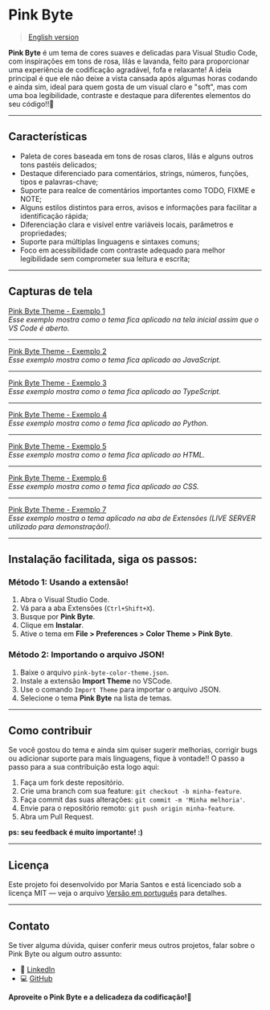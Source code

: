 # Pink Byte

> [English version](README_EN.md)


**Pink Byte** é um tema de cores suaves e delicadas para Visual Studio Code, com inspirações em tons de rosa, lilás e lavanda, feito para proporcionar uma experiência de codificação agradável, fofa e relaxante! A ideia principal é que ele não deixe a vista cansada após algumas horas codando e ainda sim, ideal para quem gosta de um visual claro e "soft", mas com uma boa legibilidade, contraste e destaque para diferentes elementos do seu código!!💖

---

## Características

- Paleta de cores baseada em tons de rosas claros, lilás e alguns outros tons pastéis delicados;
- Destaque diferenciado para comentários, strings, números, funções, tipos e palavras-chave;
- Suporte para realce de comentários importantes como TODO, FIXME e NOTE;
- Alguns estilos distintos para erros, avisos e informações para facilitar a identificação rápida;
- Diferenciação clara e visível entre variáveis locais, parâmetros e propriedades;
- Suporte para múltiplas linguagens e sintaxes comuns;
- Foco em acessibilidade com contraste adequado para melhor legibilidade sem comprometer sua leitura e escrita;

---

## Capturas de tela

[Pink Byte Theme - Exemplo 1](img/Inicio.png)  
*Esse exemplo mostra como o tema fica aplicado na tela inicial assim que o VS Code é aberto.*

---

[Pink Byte Theme - Exemplo 2](img/ExemploJs.png)  
*Esse exemplo mostra como o tema fica aplicado ao JavaScript.*

---

[Pink Byte Theme - Exemplo 3](img/ExemploTs.png)  
*Esse exemplo mostra como o tema fica aplicado ao TypeScript.*

---

[Pink Byte Theme - Exemplo 4](img/ExemploPy.png)  
*Esse exemplo mostra como o tema fica aplicado ao Python.*

---

[Pink Byte Theme - Exemplo 5](img/ExemploHtml.png)  
*Esse exemplo mostra como o tema fica aplicado ao HTML.*

---

[Pink Byte Theme - Exemplo 6](img/ExemploCss.png)  
*Esse exemplo mostra como o tema fica aplicado ao CSS.*

---

[Pink Byte Theme - Exemplo 7](img/ExemploAbaExtensoes.png)  
*Esse exemplo mostra o tema aplicado na aba de Extensões (LIVE SERVER utilizado para demonstração!).*


---

## Instalação facilitada, siga os passos:

### Método 1: Usando a extensão!

1. Abra o Visual Studio Code.
2. Vá para a aba Extensões (`Ctrl+Shift+X`).
3. Busque por **Pink Byte**.
4. Clique em **Instalar**.
5. Ative o tema em **File > Preferences > Color Theme > Pink Byte**.

### Método 2: Importando o arquivo JSON!

1. Baixe o arquivo `pink-byte-color-theme.json`.
2. Instale a extensão **Import Theme** no VSCode.
3. Use o comando `Import Theme` para importar o arquivo JSON.
4. Selecione o tema **Pink Byte** na lista de temas.

---

## Como contribuir

 Se você gostou do tema e ainda sim quiser sugerir melhorias, corrigir bugs ou adicionar suporte para mais linguagens, fique à vontade!! 
 O passo a passo para a sua contribuição esta logo aqui:

1. Faça um fork deste repositório.
2. Crie uma branch com sua feature: `git checkout -b minha-feature`.
3. Faça commit das suas alterações: `git commit -m 'Minha melhoria'`.
4. Envie para o repositório remoto: `git push origin minha-feature`.
5. Abra um Pull Request.

**ps: seu feedback é muito importante! :)** 

---

## Licença

Este projeto foi desenvolvido por Maria Santos e está licenciado sob a licença MIT — veja o arquivo [Versão em português](LICENSE_PT.md) para detalhes.

---

## Contato

Se tiver alguma dúvida, quiser conferir meus outros projetos, falar sobre o Pink Byte ou algum outro assunto: 

- 💖 [LinkedIn](https://www.linkedin.com/in/mariah-santos/)  
- 💻 [GitHub](https://github.com/mari4hs)


**Aproveite o Pink Byte e a delicadeza da codificação!💖**